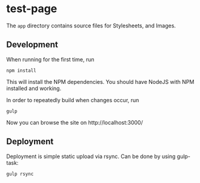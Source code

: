 test-page
========================

The `app` directory contains source files for Stylesheets, and Images.

Development
-----------

When running for the first time, run

    npm install

This will install the NPM dependencies. You should have NodeJS with NPM
installed and working.

In order to repeatedly build when changes occur, run

    gulp

Now you can browse the site on http://localhost:3000/

Deployment
----------

Deployment is simple static upload via rsync. Can be done by using gulp-task:

    gulp rsync
